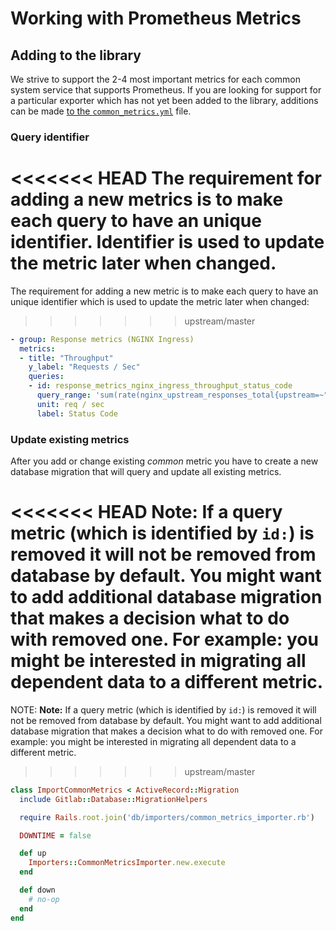 # Working with Prometheus Metrics

## Adding to the library

We strive to support the 2-4 most important metrics for each common system service that supports Prometheus. If you are looking for support for a particular exporter which has not yet been added to the library, additions can be made [to the `common_metrics.yml`](https://gitlab.com/gitlab-org/gitlab-ce/blob/master/config/prometheus/common_metrics.yml) file.

### Query identifier

<<<<<<< HEAD
The requirement for adding a new metrics is to make each query to have an unique identifier.
Identifier is used to update the metric later when changed.
=======
The requirement for adding a new metric is to make each query to have an unique identifier which is used to update the metric later when changed:
>>>>>>> upstream/master

```yaml
- group: Response metrics (NGINX Ingress)
  metrics:
  - title: "Throughput"
    y_label: "Requests / Sec"
    queries:
    - id: response_metrics_nginx_ingress_throughput_status_code
      query_range: 'sum(rate(nginx_upstream_responses_total{upstream=~"%{kube_namespace}-%{ci_environment_slug}-.*"}[2m])) by (status_code)'
      unit: req / sec
      label: Status Code
```

### Update existing metrics

After you add or change existing _common_ metric you have to create a new database migration that will query and update all existing metrics.

<<<<<<< HEAD
**Note: If a query metric (which is identified by `id:`) is removed it will not be removed from database by default.**
**You might want to add additional database migration that makes a decision what to do with removed one.**
**For example: you might be interested in migrating all dependent data to a different metric.**
=======
NOTE: **Note:**
If a query metric (which is identified by `id:`) is removed it will not be removed from database by default.
You might want to add additional database migration that makes a decision what to do with removed one.
For example: you might be interested in migrating all dependent data to a different metric.
>>>>>>> upstream/master

```ruby
class ImportCommonMetrics < ActiveRecord::Migration
  include Gitlab::Database::MigrationHelpers

  require Rails.root.join('db/importers/common_metrics_importer.rb')

  DOWNTIME = false

  def up
    Importers::CommonMetricsImporter.new.execute
  end

  def down
    # no-op
  end
end
```
